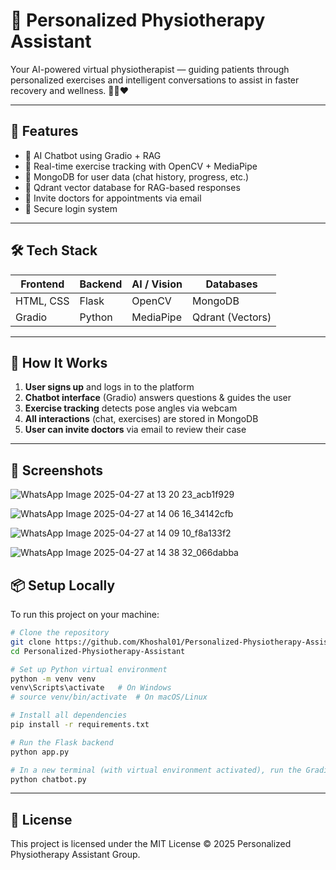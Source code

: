 # 🧠 Personalized Physiotherapy Assistant

Your AI-powered virtual physiotherapist — guiding patients through personalized exercises and intelligent conversations to assist in faster recovery and wellness. 💪🤖❤️

---

## 🚀 Features

- 💬 AI Chatbot using Gradio + RAG
- 📸 Real-time exercise tracking with OpenCV + MediaPipe
- 📂 MongoDB for user data (chat history, progress, etc.)
- 🧠 Qdrant vector database for RAG-based responses
- 📧 Invite doctors for appointments via email
- 🔐 Secure login system 

---

## 🛠️ Tech Stack

| Frontend  | Backend   | AI / Vision | Databases        |
|-----------|-----------|-------------|------------------|
| HTML, CSS | Flask     | OpenCV      | MongoDB          |
| Gradio    | Python    | MediaPipe   | Qdrant (Vectors) |

---

## 🧪 How It Works

1. **User signs up** and logs in to the platform
2. **Chatbot interface** (Gradio) answers questions & guides the user
3. **Exercise tracking** detects pose angles via webcam
4. **All interactions** (chat, exercises) are stored in MongoDB
5. **User can invite doctors** via email to review their case

---

## 📸 Screenshots
![WhatsApp Image 2025-04-27 at 13 20 23_acb1f929](https://github.com/user-attachments/assets/fe2ccbf6-25a7-48db-9848-2a683cab219f)

![WhatsApp Image 2025-04-27 at 14 06 16_34142cfb](https://github.com/user-attachments/assets/8bab79d1-8cf6-4588-9648-2e75d4c7afac)

![WhatsApp Image 2025-04-27 at 14 09 10_f8a133f2](https://github.com/user-attachments/assets/c3e4363c-1fc3-4b69-87b5-4a30daef021e)

![WhatsApp Image 2025-04-27 at 14 38 32_066dabba](https://github.com/user-attachments/assets/9517f1ca-b977-46f9-ae8f-079ea43c11c4)


## 📦 Setup Locally

To run this project on your machine:

```bash
# Clone the repository
git clone https://github.com/Khoshal01/Personalized-Physiotherapy-Assistant.git
cd Personalized-Physiotherapy-Assistant

# Set up Python virtual environment
python -m venv venv
venv\Scripts\activate   # On Windows
# source venv/bin/activate  # On macOS/Linux

# Install all dependencies
pip install -r requirements.txt

# Run the Flask backend
python app.py

# In a new terminal (with virtual environment activated), run the Gradio chatbot
python chatbot.py
```` 

---

## 📃 License

This project is licensed under the MIT License © 2025 Personalized Physiotherapy Assistant Group.

